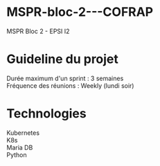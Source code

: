 # MSPR-bloc-2---COFRAP
MSPR Bloc 2 - EPSI I2


# Guideline du projet
Durée maximum d'un sprint : 3 semaines<br>
Fréquence des réunions : Weekly (lundi soir)


# Technologies
Kubernetes<br>
K8s<br>
Maria DB<br>
Python
